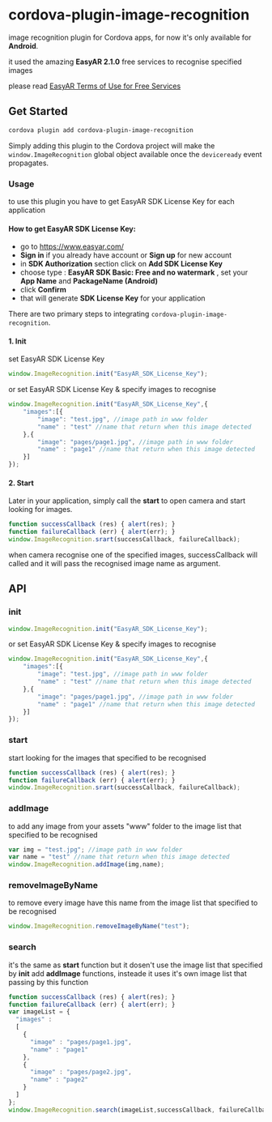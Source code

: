 # cordova-plugin-image-recognition

image recognition plugin for Cordova apps, for now it's only available for __Android__.

it used the amazing __EasyAR 2.1.0__ free services to recognise specified images

please read [EasyAR Terms of Use for Free Services](https://www.easyar.com/freeServices.html)

## Get Started

```bash
cordova plugin add cordova-plugin-image-recognition
```

Simply adding this plugin to the Cordova project will make the `window.ImageRecognition` global object available once the `deviceready` event propagates.

### Usage

to use this plugin you have to get EasyAR SDK License Key for each application

#### How to get EasyAR SDK License Key:

- go to https://www.easyar.com/
- __Sign in__ if you already have account or __Sign up__ for new account
- in __SDK Authorization__ section click on __Add SDK License Key__
- choose type : __EasyAR SDK Basic: Free and no watermark__ , set your __App Name__ and __PackageName (Android)__
- click __Confirm__
- that will generate __SDK License Key__ for your application 

There are two primary steps to integrating `cordova-plugin-image-recognition`.

#### 1. Init

set EasyAR SDK License Key 

```js
window.ImageRecognition.init("EasyAR_SDK_License_Key");
```
or set EasyAR SDK License Key & specify images to recognise

```js
window.ImageRecognition.init("EasyAR_SDK_License_Key",{
    "images":[{
        "image": "test.jpg", //image path in www folder
        "name" : "test" //name that return when this image detected
    },{
        "image": "pages/page1.jpg", //image path in www folder
        "name" : "page1" //name that return when this image detected
    }]
});
```

#### 2. Start 

Later in your application, simply call the __start__ to open camera and start looking for images.

```js
function successCallback (res) { alert(res); }
function failureCallback (err) { alert(err); }
window.ImageRecognition.srart(successCallback, failureCallback);
```

when camera recognise one of the specified images, successCallback will called and it will pass the recognised image name as argument.

## API

### init

```js
window.ImageRecognition.init("EasyAR_SDK_License_Key");
```
or set EasyAR SDK License Key & specify images to recognise

```js
window.ImageRecognition.init("EasyAR_SDK_License_Key",{
    "images":[{
        "image": "test.jpg", //image path in www folder
        "name" : "test" //name that return when this image detected
    },{
        "image": "pages/page1.jpg", //image path in www folder
        "name" : "page1" //name that return when this image detected
    }]
});
```

### start

start looking for the images that specified to be recognised

```js
function successCallback (res) { alert(res); }
function failureCallback (err) { alert(err); }
window.ImageRecognition.srart(successCallback, failureCallback);
```

### addImage

to add any image from your assets "www" folder to the image list that specified to be recognised

```js
var img = "test.jpg"; //image path in www folder
var name = "test" //name that return when this image detected
window.ImageRecognition.addImage(img,name);
```

### removeImageByName

to remove every image have this name from the image list that specified to be recognised

```js
window.ImageRecognition.removeImageByName("test");
```

### search

it's the same as __start__ function but it dosen't use the image list that specified by __init__ add __addImage__ functions, insteade it uses it's own image list that passing by this function 

```js
function successCallback (res) { alert(res); }
function failureCallback (err) { alert(err); }
var imageList = {
  "images" :
  [
    {
      "image" : "pages/page1.jpg",
      "name" : "page1"
    },
    {
      "image" : "pages/page2.jpg",
      "name" : "page2"
    }
  ]
};
window.ImageRecognition.search(imageList,successCallback, failureCallback);
```
